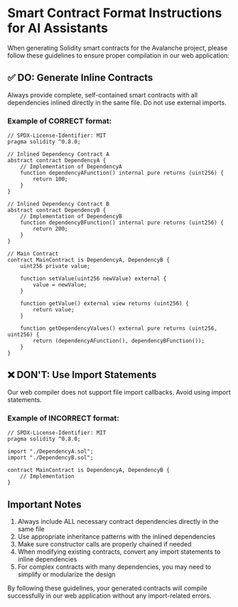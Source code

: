 # Smart Contract Format Instructions for AI Assistants

When generating Solidity smart contracts for the Avalanche project, please follow these guidelines to ensure proper compilation in our web application:

## ✅ DO: Generate Inline Contracts

Always provide complete, self-contained smart contracts with all dependencies inlined directly in the same file. Do not use external imports.

### Example of CORRECT format:

```solidity
// SPDX-License-Identifier: MIT
pragma solidity ^0.8.0;

// Inlined Dependency Contract A
abstract contract DependencyA {
    // Implementation of DependencyA
    function dependencyAFunction() internal pure returns (uint256) {
        return 100;
    }
}

// Inlined Dependency Contract B
abstract contract DependencyB {
    // Implementation of DependencyB
    function dependencyBFunction() internal pure returns (uint256) {
        return 200;
    }
}

// Main Contract
contract MainContract is DependencyA, DependencyB {
    uint256 private value;
    
    function setValue(uint256 newValue) external {
        value = newValue;
    }
    
    function getValue() external view returns (uint256) {
        return value;
    }
    
    function getDependencyValues() external pure returns (uint256, uint256) {
        return (dependencyAFunction(), dependencyBFunction());
    }
}
```

## ❌ DON'T: Use Import Statements

Our web compiler does not support file import callbacks. Avoid using import statements.

### Example of INCORRECT format:

```solidity
// SPDX-License-Identifier: MIT
pragma solidity ^0.8.0;

import "./DependencyA.sol";
import "./DependencyB.sol";

contract MainContract is DependencyA, DependencyB {
    // Implementation
}
```

## Important Notes

1. Always include ALL necessary contract dependencies directly in the same file
2. Use appropriate inheritance patterns with the inlined dependencies
3. Make sure constructor calls are properly chained if needed
4. When modifying existing contracts, convert any import statements to inline dependencies
5. For complex contracts with many dependencies, you may need to simplify or modularize the design

By following these guidelines, your generated contracts will compile successfully in our web application without any import-related errors.
